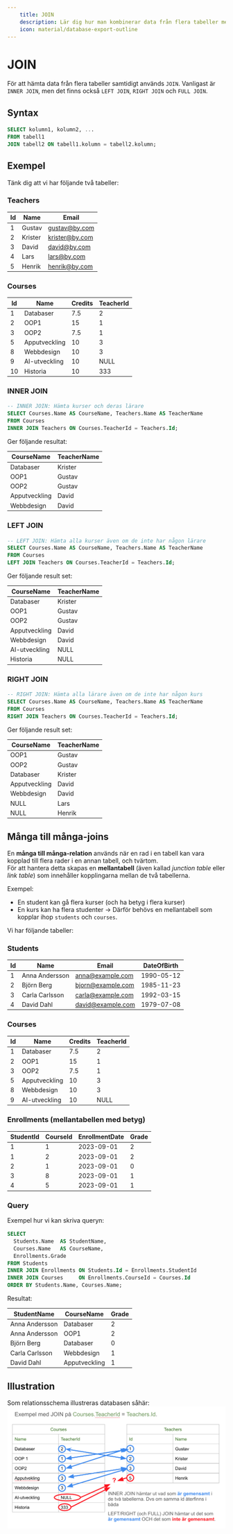 ```yaml
---
    title: JOIN
    description: Lär dig hur man kombinerar data från flera tabeller med JOIN.
    icon: material/database-export-outline
---
```


# JOIN

För att hämta data från flera tabeller samtidigt används `JOIN`. Vanligast är `INNER JOIN`, men det finns också `LEFT JOIN`, `RIGHT JOIN` och `FULL JOIN`.  

## Syntax
```sql
SELECT kolumn1, kolumn2, ...
FROM tabell1
JOIN tabell2 ON tabell1.kolumn = tabell2.kolumn;
```
## Exempel
Tänk dig att vi har följande två tabeller:

### Teachers
| Id | Name       | Email                |
|----|------------|----------------------|
| 1  | Gustav     | gustav@by.com   |
| 2  | Krister    | krister@by.com  |
| 3  | David      | david@by.com   |
| 4  | Lars       | lars@by.com   |
| 5  | Henrik     | henrik@by.com   |

### Courses
| Id | Name          | Credits | TeacherId |
|----|---------------|---------|-----------|
| 1  | Databaser     | 7.5     | 2         |
| 2  | OOP1          | 15      | 1         |
| 3  | OOP2          | 7.5     | 1         |
| 5  | Apputveckling | 10      | 3      |
| 8  | Webbdesign    | 10      | 3     |
| 9  | AI-utveckling | 10      | NULL     |
| 10 | Historia      | 10      | 333    |

### INNER JOIN
```sql
-- INNER JOIN: Hämta kurser och deras lärare
SELECT Courses.Name AS CourseName, Teachers.Name AS TeacherName
FROM Courses
INNER JOIN Teachers ON Courses.TeacherId = Teachers.Id;
```
Ger följande resultat:

| CourseName     | TeacherName |
|----------------|-------------|
| Databaser      | Krister     |
| OOP1           | Gustav      |
| OOP2           | Gustav      |
| Apputveckling  | David       |
| Webbdesign     | David       |


### LEFT JOIN
```sql
-- LEFT JOIN: Hämta alla kurser även om de inte har någon lärare
SELECT Courses.Name AS CourseName, Teachers.Name AS TeacherName
FROM Courses
LEFT JOIN Teachers ON Courses.TeacherId = Teachers.Id;
```
Ger följande result set:

| CourseName     | TeacherName |
|----------------|-------------|
| Databaser      | Krister     |
| OOP1           | Gustav      |
| OOP2           | Gustav      |
| Apputveckling  | David       |
| Webbdesign     | David       |
| AI-utveckling  | NULL        |
| Historia       | NULL        |

### RIGHT JOIN
```sql
-- RIGHT JOIN: Hämta alla lärare även om de inte har någon kurs
SELECT Courses.Name AS CourseName, Teachers.Name AS TeacherName
FROM Courses
RIGHT JOIN Teachers ON Courses.TeacherId = Teachers.Id;
```
Ger följande result set:

| CourseName     | TeacherName |
|----------------|-------------|
| OOP1           | Gustav      |
| OOP2           | Gustav      |
| Databaser      | Krister     |
| Apputveckling  | David       |
| Webbdesign     | David       |
| NULL           | Lars        |
| NULL           | Henrik      |

## Många till många-joins

En **många till många-relation** används när en rad i en tabell kan vara kopplad till flera rader i en annan tabell, och tvärtom.  
För att hantera detta skapas en **mellantabell** (även kallad *junction table* eller *link table*) som innehåller kopplingarna mellan de två tabellerna.  

Exempel:  
* En student kan gå flera kurser (och ha betyg i flera kurser)
* En kurs kan ha flera studenter
→ Därför behövs en mellantabell som kopplar ihop `students` och `courses`.  

Vi har följande tabeller:
### Students

| Id | Name             | Email                | DateOfBirth |
|----|------------------|----------------------|-------------|
| 1  | Anna Andersson   | anna@example.com     | 1990-05-12  |
| 2  | Björn Berg       | bjorn@example.com    | 1985-11-23  |
| 3  | Carla Carlsson   | carla@example.com    | 1992-03-15  |
| 4  | David Dahl       | david@example.com    | 1979-07-08  |

### Courses

| Id | Name          | Credits | TeacherId |
|----|---------------|---------|-----------|
| 1  | Databaser     | 7.5     | 2         |
| 2  | OOP1          | 15      | 1         |
| 3  | OOP2          | 7.5     | 1         |
| 5  | Apputveckling | 10      | 3         |
| 8  | Webbdesign    | 10      | 3         |
| 9  | AI-utveckling | 10      | NULL      |

### Enrollments (mellantabellen med betyg)
| StudentId | CourseId | EnrollmentDate | Grade |
|-----------|----------|----------------|-------|
| 1         | 1        | 2023-09-01     | 2     |
| 1         | 2        | 2023-09-01     | 2     |
| 2         | 1        | 2023-09-01     | 0     |
| 3         | 8        | 2023-09-01     | 1     |
| 4         | 5        | 2023-09-01     | 1     |

### Query
Exempel hur vi kan skriva queryn:
```sql
SELECT
  Students.Name  AS StudentName,
  Courses.Name   AS CourseName,
  Enrollments.Grade
FROM Students
INNER JOIN Enrollments ON Students.Id = Enrollments.StudentId
INNER JOIN Courses     ON Enrollments.CourseId = Courses.Id
ORDER BY Students.Name, Courses.Name;
```

Resultat:

| StudentName     | CourseName     | Grade |
|-----------------|----------------|-------|
| Anna Andersson  | Databaser      | 2     |
| Anna Andersson  | OOP1           | 2     |
| Björn Berg      | Databaser      | 0     |
| Carla Carlsson  | Webbdesign     | 1     |
| David Dahl      | Apputveckling  | 1     |

## Illustration
Som relationsschema illustreras databasen såhär:
![Relationsschema](../img/leftrightjoin.png)